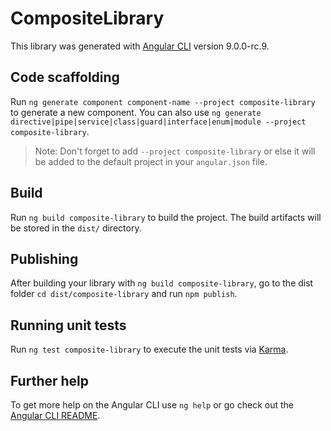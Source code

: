 # CompositeLibrary

This library was generated with [Angular CLI](https://github.com/angular/angular-cli) version 9.0.0-rc.9.

## Code scaffolding

Run `ng generate component component-name --project composite-library` to generate a new component. You can also use `ng generate directive|pipe|service|class|guard|interface|enum|module --project composite-library`.
> Note: Don't forget to add `--project composite-library` or else it will be added to the default project in your `angular.json` file. 

## Build

Run `ng build composite-library` to build the project. The build artifacts will be stored in the `dist/` directory.

## Publishing

After building your library with `ng build composite-library`, go to the dist folder `cd dist/composite-library` and run `npm publish`.

## Running unit tests

Run `ng test composite-library` to execute the unit tests via [Karma](https://karma-runner.github.io).

## Further help

To get more help on the Angular CLI use `ng help` or go check out the [Angular CLI README](https://github.com/angular/angular-cli/blob/master/README.md).
